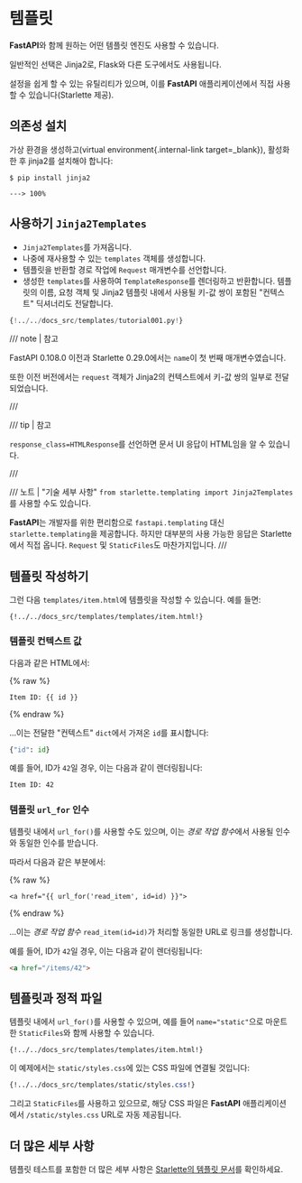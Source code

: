 # 템플릿

**FastAPI**와 함께 원하는 어떤 템플릿 엔진도 사용할 수 있습니다.

일반적인 선택은 Jinja2로, Flask와 다른 도구에서도 사용됩니다.

설정을 쉽게 할 수 있는 유틸리티가 있으며, 이를 **FastAPI** 애플리케이션에서 직접 사용할 수 있습니다(Starlette 제공).

## 의존성 설치

가상 환경을 생성하고(virtual environment{.internal-link target=_blank}), 활성화한 후 jinja2를 설치해야 합니다:


<div class="termy">

```console
$ pip install jinja2

---> 100%
```

</div>

## 사용하기 `Jinja2Templates`

* `Jinja2Templates`를 가져옵니다.
* 나중에 재사용할 수 있는 `templates` 객체를 생성합니다.
* 템플릿을 반환할 경로 작업에 `Request` 매개변수를 선언합니다.
* 생성한 `templates`를 사용하여 `TemplateResponse`를 렌더링하고 반환합니다. 템플릿의 이름, 요청 객체 및 Jinja2 템플릿 내에서 사용될 키-값 쌍이 포함된 "컨텍스트" 딕셔너리도 전달합니다.


```Python hl_lines="4  11  15-18"
{!../../docs_src/templates/tutorial001.py!}
```

/// note | 참고

FastAPI 0.108.0 이전과 Starlette 0.29.0에서는 `name`이 첫 번째 매개변수였습니다.

또한 이전 버전에서는 `request` 객체가 Jinja2의 컨텍스트에서 키-값 쌍의 일부로 전달되었습니다.

///

/// tip | 참고

`response_class=HTMLResponse`를 선언하면 문서 UI 응답이 HTML임을 알 수 있습니다.

///

/// 노트 | "기술 세부 사항"
`from starlette.templating import Jinja2Templates`를 사용할 수도 있습니다.

**FastAPI**는 개발자를 위한 편리함으로 `fastapi.templating` 대신 `starlette.templating`을 제공합니다. 하지만 대부분의 사용 가능한 응답은 Starlette에서 직접 옵니다. `Request` 및 `StaticFiles`도 마찬가지입니다.
///

## 템플릿 작성하기

그런 다음 `templates/item.html`에 템플릿을 작성할 수 있습니다. 예를 들면:

```jinja hl_lines="7"
{!../../docs_src/templates/templates/item.html!}
```

### 템플릿 컨텍스트 값

다음과 같은 HTML에서:

{% raw %}

```jinja
Item ID: {{ id }}
```

{% endraw %}

...이는 전달한 "컨텍스트" `dict`에서 가져온 `id`를 표시합니다:

```Python
{"id": id}
```

예를 들어, ID가 `42`일 경우, 이는 다음과 같이 렌더링됩니다:

```html
Item ID: 42
```

### 템플릿 `url_for` 인수

템플릿 내에서 `url_for()`를 사용할 수도 있으며, 이는 *경로 작업 함수*에서 사용될 인수와 동일한 인수를 받습니다.

따라서 다음과 같은 부분에서:

{% raw %}

```jinja
<a href="{{ url_for('read_item', id=id) }}">
```

{% endraw %}

...이는 *경로 작업 함수* `read_item(id=id)`가 처리할 동일한 URL로 링크를 생성합니다.

예를 들어, ID가 `42`일 경우, 이는 다음과 같이 렌더링됩니다:
```html
<a href="/items/42">
```

## 템플릿과 정적 파일

템플릿 내에서 `url_for()`를 사용할 수 있으며, 예를 들어 `name="static"`으로 마운트한 `StaticFiles`와 함께 사용할 수 있습니다.

```jinja hl_lines="4"
{!../../docs_src/templates/templates/item.html!}
```

이 예제에서는 `static/styles.css`에 있는 CSS 파일에 연결될 것입니다:

```CSS hl_lines="4"
{!../../docs_src/templates/static/styles.css!}
```

그리고 `StaticFiles`를 사용하고 있으므로, 해당 CSS 파일은 **FastAPI** 애플리케이션에서 `/static/styles.css` URL로 자동 제공됩니다.

## 더 많은 세부 사항

템플릿 테스트를 포함한 더 많은 세부 사항은 <a href="https://www.starlette.io/templates/" class="external-link" target="_blank">Starlette의 템플릿 문서</a>를 확인하세요.
